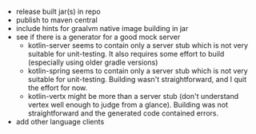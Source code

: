 - release built jar(s) in repo
- publish to maven central
- include hints for graalvm native image building in jar
- see if there is a generator for a good mock server
    - kotlin-server seems to contain only a server stub which is not very suitable for unit-testing. It also requires some effort to build (especially using older gradle versions)
    - kotlin-spring seems to contain only a server stub which is not very suitable for unit-testing. Building wasn't straightforward, and I quit the effort for now.
    - kotlin-vertx might be more than a server stub (don't understand vertex well enough to judge from a glance). Building was not straightforward and the generated code contained errors.
- add other language clients
